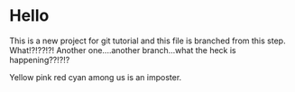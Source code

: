 # Hello
This is a new project for git tutorial and this file is branched from this step. 
What!?!??!?! Another one....another branch...what the heck is happening??!?!?

Yellow 
pink
red
cyan
among us is an imposter.
